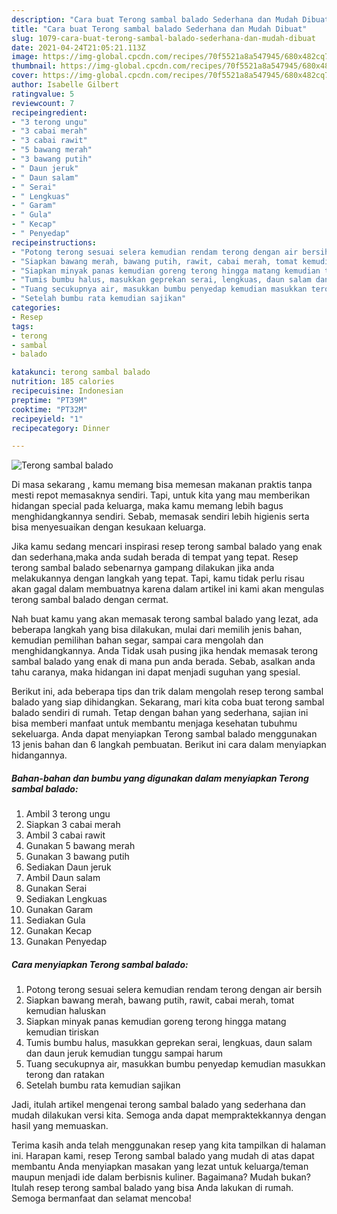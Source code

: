 ```yaml
---
description: "Cara buat Terong sambal balado Sederhana dan Mudah Dibuat"
title: "Cara buat Terong sambal balado Sederhana dan Mudah Dibuat"
slug: 1079-cara-buat-terong-sambal-balado-sederhana-dan-mudah-dibuat
date: 2021-04-24T21:05:21.113Z
image: https://img-global.cpcdn.com/recipes/70f5521a8a547945/680x482cq70/terong-sambal-balado-foto-resep-utama.jpg
thumbnail: https://img-global.cpcdn.com/recipes/70f5521a8a547945/680x482cq70/terong-sambal-balado-foto-resep-utama.jpg
cover: https://img-global.cpcdn.com/recipes/70f5521a8a547945/680x482cq70/terong-sambal-balado-foto-resep-utama.jpg
author: Isabelle Gilbert
ratingvalue: 5
reviewcount: 7
recipeingredient:
- "3 terong ungu"
- "3 cabai merah"
- "3 cabai rawit"
- "5 bawang merah"
- "3 bawang putih"
- " Daun jeruk"
- " Daun salam"
- " Serai"
- " Lengkuas"
- " Garam"
- " Gula"
- " Kecap"
- " Penyedap"
recipeinstructions:
- "Potong terong sesuai selera kemudian rendam terong dengan air bersih"
- "Siapkan bawang merah, bawang putih, rawit, cabai merah, tomat kemudian haluskan"
- "Siapkan minyak panas kemudian goreng terong hingga matang kemudian tiriskan"
- "Tumis bumbu halus, masukkan geprekan serai, lengkuas, daun salam dan daun jeruk kemudian tunggu sampai harum"
- "Tuang secukupnya air, masukkan bumbu penyedap kemudian masukkan terong dan ratakan"
- "Setelah bumbu rata kemudian sajikan"
categories:
- Resep
tags:
- terong
- sambal
- balado

katakunci: terong sambal balado 
nutrition: 185 calories
recipecuisine: Indonesian
preptime: "PT39M"
cooktime: "PT32M"
recipeyield: "1"
recipecategory: Dinner

---
```



![Terong sambal balado](https://img-global.cpcdn.com/recipes/70f5521a8a547945/680x482cq70/terong-sambal-balado-foto-resep-utama.jpg)

Di masa  sekarang , kamu memang bisa memesan makanan praktis tanpa mesti repot memasaknya sendiri. Tapi, untuk kita yang mau memberikan hidangan special pada keluarga, maka kamu memang lebih bagus menghidangkannya sendiri. Sebab, memasak sendiri lebih higienis serta bisa menyesuaikan dengan kesukaan keluarga.

Jika kamu sedang mencari inspirasi resep terong sambal balado yang enak dan sederhana,maka anda sudah berada di tempat yang tepat. Resep terong sambal balado  sebenarnya gampang dilakukan jika anda melakukannya dengan langkah yang tepat. Tapi, kamu tidak perlu risau akan gagal dalam membuatnya 
karena dalam artikel ini kami akan mengulas terong sambal balado dengan cermat.  



Nah buat kamu yang akan memasak terong sambal balado yang lezat, ada beberapa langkah yang bisa dilakukan, mulai dari memilih jenis bahan, kemudian pemilihan bahan segar, sampai cara mengolah dan menghidangkannya. Anda Tidak usah pusing jika hendak memasak terong sambal balado yang enak di mana pun anda berada. Sebab, asalkan anda  tahu caranya, maka hidangan ini dapat menjadi suguhan yang spesial.

Berikut ini, ada beberapa tips dan trik dalam mengolah resep terong sambal balado yang siap dihidangkan. Sekarang, mari kita coba buat terong sambal balado sendiri di rumah. Tetap dengan bahan yang sederhana, sajian ini bisa memberi manfaat untuk membantu menjaga kesehatan tubuhmu sekeluarga. Anda dapat menyiapkan Terong sambal balado menggunakan 13 jenis bahan dan 6 langkah pembuatan. Berikut ini cara dalam menyiapkan hidangannya.

<!--inarticleads1-->

##### Bahan-bahan dan bumbu yang digunakan dalam menyiapkan Terong sambal balado:

1. Ambil 3 terong ungu
1. Siapkan 3 cabai merah
1. Ambil 3 cabai rawit
1. Gunakan 5 bawang merah
1. Gunakan 3 bawang putih
1. Sediakan  Daun jeruk
1. Ambil  Daun salam
1. Gunakan  Serai
1. Sediakan  Lengkuas
1. Gunakan  Garam
1. Sediakan  Gula
1. Gunakan  Kecap
1. Gunakan  Penyedap




<!--inarticleads2-->

##### Cara menyiapkan Terong sambal balado:

1. Potong terong sesuai selera kemudian rendam terong dengan air bersih
1. Siapkan bawang merah, bawang putih, rawit, cabai merah, tomat kemudian haluskan
1. Siapkan minyak panas kemudian goreng terong hingga matang kemudian tiriskan
1. Tumis bumbu halus, masukkan geprekan serai, lengkuas, daun salam dan daun jeruk kemudian tunggu sampai harum
1. Tuang secukupnya air, masukkan bumbu penyedap kemudian masukkan terong dan ratakan
1. Setelah bumbu rata kemudian sajikan




Jadi, itulah artikel mengenai  terong sambal balado  yang sederhana dan mudah dilakukan versi kita. Semoga anda dapat mempraktekkannya dengan hasil yang memuaskan. 

Terima kasih anda telah menggunakan resep yang kita tampilkan di halaman ini. Harapan kami, resep  Terong sambal balado yang mudah di atas dapat membantu Anda menyiapkan masakan yang lezat untuk keluarga/teman maupun menjadi ide dalam berbisnis kuliner. Bagaimana? Mudah bukan? Itulah resep terong sambal balado yang bisa Anda lakukan di rumah. Semoga bermanfaat dan selamat mencoba!

